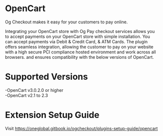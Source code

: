 # OpenCart

Og Checkout makes it easy for your customers to pay online.

Integrating your OpenCart store with Og Pay checkout services allows you to accept payments on your OpenCart store with simple installation. You can accept payments via Debit & Credit Card, & ATM Cards. The plugin offers seamless integration, allowing the customer to pay on your website with a high secure PCI compliance hosted environment and work across all browsers. and ensures compatibility with the below versions of OpenCart.

# Supported Versions
-OpenCart v3.0.2.0 or higher<br>
-OpenCart v2.1 to 2.3

# Extension Setup Guide
Visit
https://oneglobal.gitbook.io/ogcheckout/plugins-setup-guide/opencart
